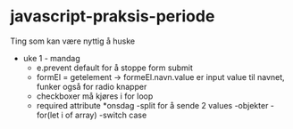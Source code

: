 # javascript-praksis-periode


Ting som kan være nyttig å huske
* uke 1 - mandag
  * e.prevent default for å stoppe form submit 
  - formEl = getelement -> formeEl.navn.value er input value til navnet, funker også for radio knapper
  - checkboxer må kjøres i for loop
  - required attribute
*onsdag
  -split for å sende 2 values
  -objekter
  -for(let i of array)
  -switch case

 
